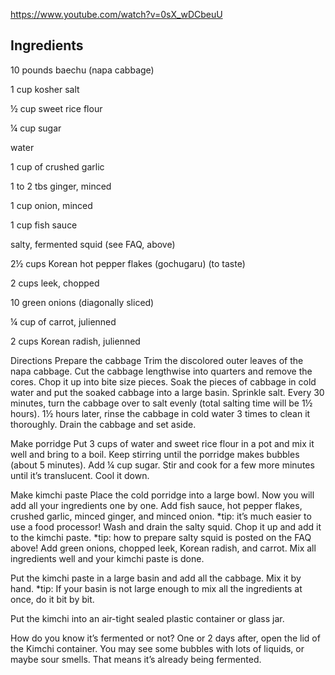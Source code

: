 https://www.youtube.com/watch?v=0sX_wDCbeuU

## Ingredients
10 pounds baechu (napa cabbage)

1 cup kosher salt

½ cup sweet rice flour

¼ cup sugar

water

1 cup of crushed garlic

1 to 2 tbs ginger, minced

1 cup onion, minced

1 cup fish sauce

salty, fermented squid (see FAQ, above)

2½ cups Korean hot pepper flakes (gochugaru) (to taste)

2 cups leek, chopped

10 green onions (diagonally sliced)

¼ cup of carrot, julienned

2 cups Korean radish, julienned

Directions
Prepare the cabbage
Trim the discolored outer leaves of the napa cabbage.
Cut the cabbage lengthwise into quarters and remove the cores. Chop it up into bite size pieces.
Soak the pieces of cabbage in cold water and put the soaked cabbage into a large basin. Sprinkle salt.
Every 30 minutes, turn the cabbage over to salt evenly (total salting time will be 1½ hours).
1½ hours later, rinse the cabbage in cold water 3 times to clean it thoroughly.
Drain the cabbage and set aside.

Make porridge
Put 3 cups of water and sweet rice flour in a pot and mix it well and bring to a boil. Keep stirring until the porridge makes bubbles (about 5 minutes).
Add ¼ cup sugar. Stir and cook for a few more minutes until it’s translucent.
Cool it down.

Make kimchi paste
Place the cold porridge into a large bowl. Now you will add all your ingredients one by one.
Add fish sauce, hot pepper flakes, crushed garlic, minced ginger, and minced onion.
*tip: it’s much easier to use a food processor!
Wash and drain the salty squid. Chop it up and add it to the kimchi paste.
*tip: how to prepare salty squid is posted on the FAQ above!
Add green onions, chopped leek, Korean radish, and carrot.
Mix all ingredients well and your kimchi paste is done.

Put the kimchi paste in a large basin and add all the cabbage. Mix it by hand.
*tip: If your basin is not large enough to mix all the ingredients at once, do it bit by bit.

Put the kimchi into an air-tight sealed plastic container or glass jar.

How do you know it’s fermented or not?
One or 2 days after, open the lid of the Kimchi container. You may see some bubbles with lots of liquids, or maybe sour smells. That means it’s already being fermented.


